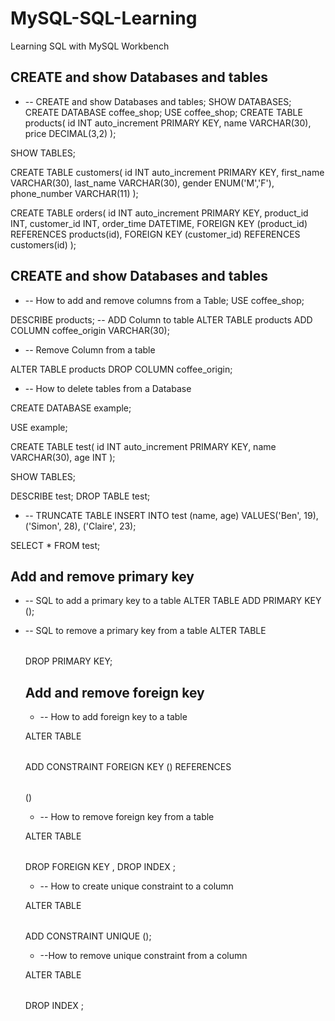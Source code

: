 # MySQL-SQL-Learning

Learning SQL with MySQL Workbench

## CREATE and show Databases and tables

- -- CREATE and show Databases and tables;
  SHOW DATABASES;
  CREATE DATABASE coffee_shop;
  USE coffee_shop;
  CREATE TABLE products(
  id INT auto_increment PRIMARY KEY,
  name VARCHAR(30),
  price DECIMAL(3,2)
  );

SHOW TABLES;

CREATE TABLE customers(
id INT auto_increment PRIMARY KEY,
first_name VARCHAR(30),
last_name VARCHAR(30),
gender ENUM('M','F'),
phone_number VARCHAR(11)
);

CREATE TABLE orders(
id INT auto_increment PRIMARY KEY,
product_id INT,
customer_id INT,
order_time DATETIME,
FOREIGN KEY (product_id) REFERENCES products(id),
FOREIGN KEY (customer_id) REFERENCES customers(id)
);

## CREATE and show Databases and tables

- -- How to add and remove columns from a Table;
  USE coffee_shop;

DESCRIBE products;
-- ADD Column to table
ALTER TABLE products
ADD COLUMN coffee_origin VARCHAR(30);

- -- Remove Column from a table

ALTER TABLE products
DROP COLUMN coffee_origin;

- -- How to delete tables from a Database

CREATE DATABASE example;

USE example;

CREATE TABLE test(
id INT auto_increment PRIMARY KEY,
name VARCHAR(30),
age INT
);

SHOW TABLES;

DESCRIBE test;
DROP TABLE test;

- -- TRUNCATE TABLE
  INSERT INTO test (name, age) VALUES('Ben', 19), ('Simon', 28), ('Claire', 23);

SELECT \* FROM test;

## Add and remove primary key

- -- SQL to add a primary key to a table
  ALTER TABLE <table name>
  ADD PRIMARY KEY (<column name>);

- -- SQL to remove a primary key from a table
  ALTER TABLE <table name>
  DROP PRIMARY KEY;

## Add and remove foreign key

- -- How to add foreign key to a table

ALTER TABLE <table name>
ADD CONSTRAINT <constraint name>
FOREIGN KEY (<column name>) REFERENCES <table name>(<column name>)

- -- How to remove foreign key from a table

ALTER TABLE <table name>
DROP FOREIGN KEY <constraint name>,
DROP INDEX <constraint name>;

- -- How to create unique constraint to a column

ALTER TABLE <table name>
ADD CONSTRAINT <constraint name> UNIQUE (<column name>);

- --How to remove unique constraint from a column

ALTER TABLE <table name>
DROP INDEX <constraint name>;
